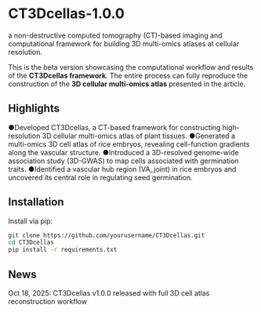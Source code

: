 # CT3Dcellas-1.0.0

a non-destructive computed tomography (CT)-based imaging and computational framework for building 3D multi-omics atlases at cellular resolution.

This is the beta version showcasing the computational workflow and results of the **CT3Dcellas framework**. The entire process can fully reproduce the construction of the **3D cellular multi-omics atlas** presented in the article.

## Highlights

●Developed CT3Dcellas, a CT-based framework for constructing high-resolution 3D cellular multi-omics atlas of plant tissues.
●Generated a multi-omics 3D cell atlas of rice embryos, revealing cell-function gradients along the vascular structure.
●Introduced a 3D-resolved genome-wide association study (3D-GWAS) to map cells associated with germination traits.
●Identified a vascular hub region (VA_joint) in rice embryos and uncovered its central role in regulating seed germination.

## Installation

Install via pip:

```bash
git clone https://github.com/yourusername/CT3Dcellas.git
cd CT3Dcellas
pip install -r requirements.txt
```

## News

Oct 18, 2025: CT3Dcellas v1.0.0 released with full 3D cell atlas reconstruction workflow
